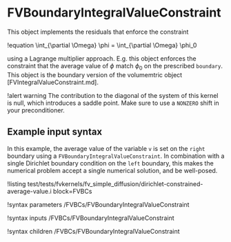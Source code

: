 # FVBoundaryIntegralValueConstraint

This object implements the residuals that enforce the constraint

!equation
\int_{\partial \Omega} \phi = \int_{\partial \Omega} \phi_0

using a Lagrange multiplier approach. E.g. this object enforces the constraint
that the average value of $\phi$ match $\phi_0$ on the prescribed
`boundary`. This object is the boundary version of the volumemtric object
[FVIntegralValueConstraint.md].

!alert warning
The contribution to the diagonal of the system of this kernel is null, which introduces a saddle
point. Make sure to use a `NONZERO` shift in your preconditioner.

## Example input syntax

In this example, the average value of the variable `v` is set on the `right`
boundary using a `FVBoundaryIntegralValueConstraint`.
In combination with a single Dirichlet boundary condition on the `left` boundary, this makes the numerical problem accept a
single numerical solution, and be well-posed.

!listing test/tests/fvkernels/fv_simple_diffusion/dirichlet-constrained-average-value.i block=FVBCs

!syntax parameters /FVBCs/FVBoundaryIntegralValueConstraint

!syntax inputs /FVBCs/FVBoundaryIntegralValueConstraint

!syntax children /FVBCs/FVBoundaryIntegralValueConstraint
